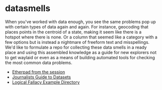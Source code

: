 datasmells
==========
When you've worked with data enough, you see the same problems pop up with certain types of data again and again. For instance, geocoding that places points in the centroid of a state, making it seem like there is a hotspot where there is none. Or a column that seemed like a category with a few options but is instead a nightmare of freeform text and misspellings. We'd like to formulate a repo for collecting these data smells in a ready place and using this assembled knowledge as a guide for new explorers not to get waylaid or even as a means of building automated tools for checking the most common data problems.

* [Etherpad from the session](https://festival.etherpad.mozilla.org/ZJqeTRYxuyB)
* [Journalists Guide to Datasets](https://github.com/ryanpitts/journalists-guide-datasets/)
* [Logical Fallacy Example Directory](https://yourlogicalfallacyis.com/)
